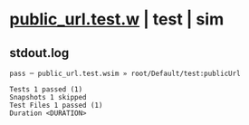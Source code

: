 # [public_url.test.w](../../../../../../tests/sdk_tests/bucket/public_url.test.w) | test | sim

## stdout.log
```log
pass ─ public_url.test.wsim » root/Default/test:publicUrl

Tests 1 passed (1)
Snapshots 1 skipped
Test Files 1 passed (1)
Duration <DURATION>
```

